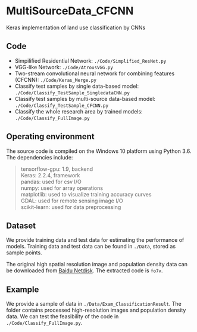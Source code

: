 # MultiSourceData_CFCNN

Keras implementation of land use classification by CNNs

## Code
+ Simpilified Residential Network: `./Code/Simplified_ResNet.py`
+ VGG-like Network: `./Code/AtrousVGG.py`
+ Two-stream convolutional neural network for combining features (CFCNN): `./Code/Keras_Merge.py`
+ Classify test samples by single data-based model: `./Code/Classify_TestSample_SingledataCNN.py`
+ Classify test samples by multi-source data-based model: `./Code/Classify_TestSample_CFCNN.py`
+ Classify the whole research area by trained models: `./Code/Classify_FullImage.py`

## Operating environment
The source code is compiled on the Windows 10 platform using Python 3.6. The dependencies include:
> tensorflow-gpu: 1.9, backend </br>
> Keras: 2.2.4, framework </br>
> pandas: used for csv I/O </br>
> numpy: used for array operations </br>
> matplotlib: used to visualize training accuracy curves </br>
> GDAL: used for remote sensing image I/O </br>
> scikit-learn: used for data preprocessing</br>

## Dataset
We provide training data and test data for estimating the performance of models.
Training data and test data can be found in `./Data`, stored as sample points.

The original high spatial resolution image and population density data can be downloaded from [Baidu Netdisk](https://pan.baidu.com/s/1qIaLTqkQ7byazxO5vgolZw). The extracted code is `fo7v`.

## Example
We provide a sample of data in `./Data/Exam_ClassificationResult`. The folder contains processed high-resolution images and population density data. We can test the feasibility of the code in `./Code/Classify_FullImage.py`.
